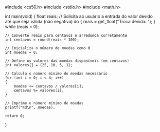 #include <cs50.h>
#include <stdio.h>
#include <math.h>

int main(void)
{
    float reais;
    // Solicita ao usuário a entrada do valor devido até que seja válida (não negativa)
    do
    {
        reais = get_float("Troca devida: ");
    } while (reais < 0);

    // Converte reais para centavos e arredonda corretamente
    int centavos = round(reais * 100);

    // Inicializa o número de moedas como 0
    int moedas = 0;

    // Define os valores das moedas disponíveis (em centavos)
    int valores[] = {25, 10, 5, 1};

    // Calcula o número mínimo de moedas necessário
    for (int i = 0; i < 4; i++)
    {
        moedas += centavos / valores[i];
        centavos %= valores[i];
    }

    // Imprime o número mínimo de moedas
    printf("%d\n", moedas);

    return 0;
}
